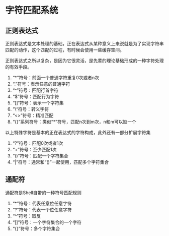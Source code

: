 # 字符匹配系统

## 正则表达式

正则表达式是文本处理的基础，正在表达式从某种意义上来说就是为了实现字符串匹配的动作，这个匹配的过程，有时候会使用一些缓存空间。

正则表达式之所以复杂，是因为它很灵活，是先辈的理论基础形成的一种字符处理的有效手段。

  1. “*”符号：前面一个普通字符重复0次或者n次
  2. “.”符号：表示任意的普通字符
  3. “^”符号：匹配行首字符
  4. “$”符号：匹配行为字符
  5. “[]“符号：表示一个字符集
  6. ”\“符号：转义字符
  7. “\<\>”符号：精准匹配
  8. “\{\}”系列符号：类似“*”符号，匹配n次到m次，n和m可以缺一个

以上特殊字符是基本的正在表达式的字符构成，此外还有一部分扩展字符集

  1. “?”符号：匹配0次或者1次
  2. “+”符号：至少匹配1次
  3. “()”符号：匹配一个字符集合
  4. “|”符号：通常和“()”一起使用，匹配多个字符集合

## 通配符

通配符是Shell自带的一种符号匹配规则

  1. “*”符号：代表任意位任意字符
  2. “?”符号：代表一个位任意字符
  3. “^”符号：取反
  4. “[]”符号：一个字符集合的一个字符
  5. “{}”符号：多个字符集合

